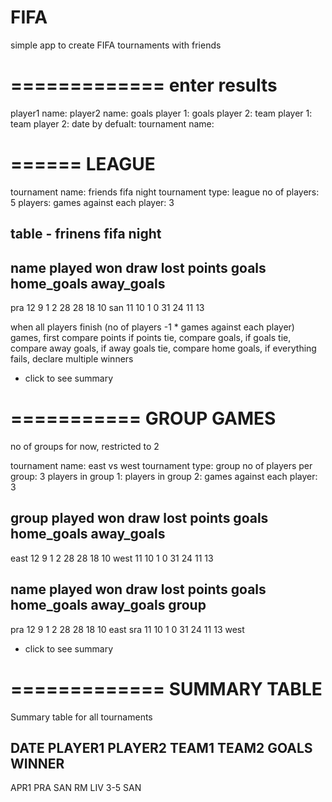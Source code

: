 # FIFA
simple app to create FIFA tournaments with friends


=============
enter results
=============

player1 name: 
player2 name:
goals player 1: 
goals player 2:
team player 1:
team player 2:
date by defualt: 
tournament name:


======
LEAGUE
======

tournament name: friends fifa night
tournament type: league
no of players: 5
players:
games against each player: 3



table - frinens fifa night
-----

name  played   won  draw   lost   points  goals  home_goals away_goals
-----------------------------------------------------------------------

pra   12       9    1      2      28      28       18        10
san   11       10   1      0      31      24       11        13


when all players finish (no of players -1 * games against each player) games, first compare points 
if points tie, compare goals, if goals tie, compare away goals, if away goals tie, compare home goals, if everything fails, declare multiple winners


+ click to see summary

===========
GROUP GAMES
===========

no of groups for now, restricted to 2

tournament name: east vs west
tournament type: group
no of players per group: 3
players in group 1:
players in group 2: 
games against each player: 3

group  played   won  draw   lost   points  goals  home_goals away_goals
-----------------------------------------------------------------------

east   12       9    1      2      28      28       18        10
west   11       10   1      0      31      24       11        13

name  played   won  draw   lost   points  goals  home_goals away_goals  group
-------------------------------------------------------------------------------

pra   12       9    1      2      28      28       18        10         east
sra   11       10   1      0      31      24       11        13         west

+ click to see summary


=============
SUMMARY TABLE
=============

Summary table for all tournaments

DATE PLAYER1  PLAYER2  TEAM1  TEAM2  GOALS  WINNER
--------------------------------------------------
APR1  PRA      SAN      RM     LIV   3-5    SAN








